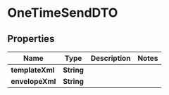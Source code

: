 

# OneTimeSendDTO


## Properties

| Name | Type | Description | Notes |
|------------ | ------------- | ------------- | -------------|
|**templateXml** | **String** |  |  |
|**envelopeXml** | **String** |  |  |



